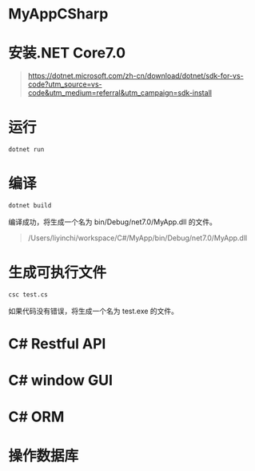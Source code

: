 # MyAppCSharp




# 安装.NET Core7.0
>https://dotnet.microsoft.com/zh-cn/download/dotnet/sdk-for-vs-code?utm_source=vs-code&utm_medium=referral&utm_campaign=sdk-install

# 运行
```shell
dotnet run
```

# 编译
```bash
dotnet build
```
编译成功，将生成一个名为 bin/Debug/net7.0/MyApp.dll 的文件。

>/Users/liyinchi/workspace/C#/MyApp/bin/Debug/net7.0/MyApp.dll

# 生成可执行文件
```bash
csc test.cs
```
如果代码没有错误，将生成一个名为 test.exe 的文件。




# C# Restful API

# C# window GUI

# C# ORM

# 操作数据库
